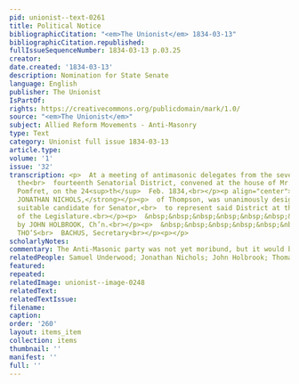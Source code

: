 ```yaml
---
pid: unionist--text-0261
title: Political Notice
bibliographicCitation: "<em>The Unionist</em> 1834-03-13"
bibliographicCitation.republished: 
fullIssueSequenceNumber: 1834-03-13 p.03.25
creator: 
date.created: '1834-03-13'
description: Nomination for State Senate
language: English
publisher: The Unionist
IsPartOf: 
rights: https://creativecommons.org/publicdomain/mark/1.0/
source: "<em>The Unionist</em>"
subject: Allied Reform Movements - Anti-Masonry
type: Text
category: Unionist full issue 1834-03-13
article.type: 
volume: '1'
issue: '32'
transcription: <p>  At a meeting of antimasonic delegates from the several towns composing
  the<br>  fourteenth Senatorial District, convened at the house of Mr. Samuel Underwood,<br>  in
  Pomfret, on the 24<sup>th</sup>  Feb. 1834,<br></p><p align="center"><strong>HON.
  JONATHAN NICHOLS,</strong></p><p>  of Thompson, was unanimously designated as a
  suitable candidate for Senator,<br>  to represent said District at the next session
  of the Legislature.<br></p><p>  &nbsp;&nbsp;&nbsp;&nbsp;&nbsp;&nbsp;&nbsp;&nbsp;&nbsp;&nbsp;&nbsp;&nbsp;&nbsp;&nbsp;&nbsp;&nbsp;&nbsp;&nbsp;&nbsp;&nbsp;&nbsp;&nbsp;&nbsp;<br>  Certified
  by JOHN HOLBROOK, Ch’n.<br></p><p>  &nbsp;&nbsp;&nbsp;&nbsp;&nbsp;&nbsp;&nbsp;&nbsp;&nbsp;&nbsp;&nbsp;
  THO’S<br>  BACHUS, Secretary<br></p><p></p>
scholarlyNotes: 
commentary: The Anti-Masonic party was not yet moribund, but it would be soon.
relatedPeople: Samuel Underwood; Jonathan Nichols; John Holbrook; Thomas Backus
featured: 
repeated: 
relatedImage: unionist--image-0248
relatedText: 
relatedTextIssue: 
filename: 
caption: 
order: '260'
layout: items_item
collection: items
thumbnail: ''
manifest: ''
full: ''
---
```

